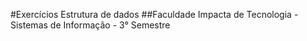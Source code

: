 #Exercícios Estrutura de dados
##Faculdade Impacta de Tecnologia - Sistemas de Informação - 3° Semestre